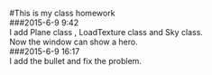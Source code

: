 #This is my class homework  
###2015-6-9 9:42  
I add Plane class , LoadTexture class and Sky class.  
Now the window can show a hero.  
###2015-6-9 16:17  
I add the bullet and fix the problem.  